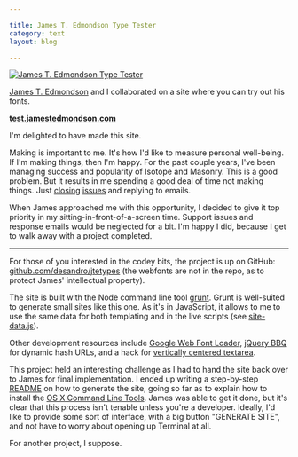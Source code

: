 ```yaml
---

title: James T. Edmondson Type Tester
category: text
layout: blog

---
```


[![James T. Edmondson Type Tester](http://i.imgur.com/91PLE.gif)](http://test.jamestedmondson.com/)

[James T. Edmondson](http://jamestedmondson.com/) and I collaborated on a site where you can try out his fonts.

[**test.jamestedmondson.com**](http://test.jamestedmondson.com/)

I'm delighted to have made this site.

Making is important to me. It's how I'd like to measure personal well-being. If I'm making things, then I'm happy. For the past couple years, I've been managing success and popularity of Isotope and Masonry. This is a good problem. But it results in me spending a good deal of time not making things. Just [closing](https://github.com/desandro/masonry/issues/) [issues](https://github.com/desandro/isotope/issues/) and replying to emails.

When James approached me with this opportunity, I decided to give it top priority in my sitting-in-front-of-a-screen time. Support issues and response emails would be neglected for a bit. I'm happy I did, because I get to walk away with a project completed.

---

For those of you interested in the codey bits, the project is up on GitHub: [github.com/desandro/jtetypes](https://github.com/desandro/jtetypes) (the webfonts are not in the repo, as to protect James' intellectual property).

The site is built with the Node command line tool [grunt](https://github.com/cowboy/grunt). Grunt is well-suited to generate small sites like this one. As it's in JavaScript, it allows to me to use the same data for both templating and in the live scripts (see [site-data.js](https://github.com/desandro/jtetypes/blob/aa7b8b42c/js/site-data.js)).

Other development resources include [Google Web Font Loader](https://developers.google.com/webfonts/docs/webfont_loader), [jQuery BBQ](http://benalman.com/projects/jquery-bbq-plugin/) for dynamic hash URLs, and a hack for [vertically centered textarea](http://codepen.io/desandro/pen/gICqd).

This project held an interesting challenge as I had to hand the site back over to James for final implementation. I ended up writing a step-by-step [README](https://github.com/desandro/jtetypes/#readme) on how to generate the site, going so far as to explain how to install the [OS X Command Line Tools](https://github.com/desandro/jtetypes#os-x-command-line-tools). James was able to get it done, but it's clear that this process isn't tenable unless you're a developer. Ideally, I'd like to provide some sort of interface, with a big button "GENERATE SITE", and not have to worry about opening up Terminal at all.

For another project, I suppose.
